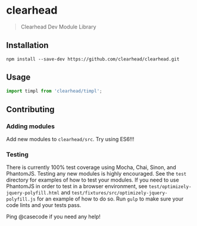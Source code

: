 # clearhead
> Clearhead Dev Module Library

## Installation

```shell
npm install --save-dev https://github.com/clearhead/clearhead.git
```

## Usage

```javascript
import timpl from 'clearhead/timpl';
```

## Contributing

### Adding modules

Add new modules to `clearhead/src`. Try using ES6!!!

### Testing

There is currently 100% test coverage using Mocha, Chai, Sinon, and PhantomJS.
Testing any new modules is highly encouraged. See the `test` directory for
examples of how to test your modules. If you need to use PhantomJS in order
to test in a browser environment, see `test/optimizely-jquery-polyfill.html` and
`test/fixtures/src/optimizely-jquery-polyfill.js` for an example of how to do so.
Run `gulp` to make sure your code lints and your tests pass.

Ping @casecode if you need any help!
